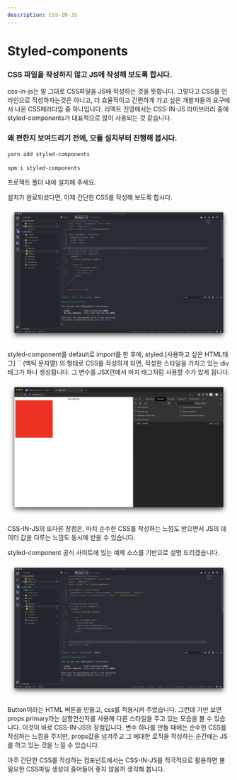```yaml
---
description: CSS-IN-JS
---
```


# Styled-components

### CSS 파일을 작성하지 않고 JS에 작성해 보도록 합시다.

css-in-js는 말 그대로 CSS파일을 JS에 작성하는 것을 뜻합니다. 그렇다고 CSS를 인라인으로 작성하자는것은 아니고, 더 효율적이고 간편하게 가고 싶은 개발자들의 요구에서 나온 CSS페러다임 중 하나입니다. 리액트 진영에서는 CSS-IN-JS 라이브러리 중에 styled-components가 대표적으로 많이 사용되는 것 같습니다.

### 왜 편한지 보여드리기 전에, 모듈 설치부터 진행해 봅시다.

`yarn add styled-components` 

`npm i styled-components` 

프로젝트 폴더 내에 설치해 주세요.

설치가 완료되셨다면, 이제 간단한 CSS를 작성해 보도록 합시다.

![styled-components&#xC758; &#xC0AC;&#xC6A9;&#xBC95;](../../.gitbook/assets/2019-04-04-1.10.13.png)

styled-component를 default로 import를 한 후에, styled.\[사용하고 싶은 HTML태그\] \`\` \(백틱 문자열\) 의 형태로 CSS를 작성하게 되면, 작성한 스타일을 가지고 있는 div 태그가 하나 생성됩니다. 그 변수를 JSX안에서 마치 태그처럼 사용할 수가 있게 됩니다.

![&#xC801;&#xC6A9;&#xC774; &#xC798; &#xB418;&#xC5C8;&#xC2B5;&#xB2C8;&#xB2E4;.](../../.gitbook/assets/2019-04-04-1.12.12.png)

CSS-IN-JS의 또다른 장점은, 마치 순수한 CSS를 작성하는 느낌도 받으면서 JS의 데이터 값을 다루는 느낌도 동시에 받을 수 있습니다. 

styled-component 공식 사이트에 있는 예제 소스를 기반으로 설명 드리겠습니다.

![props.primary ?](../../.gitbook/assets/2019-04-04-1.14.58.png)

Button이라는 HTML 버튼을 만들고, css를 적용시켜 주었습니다. 그런데 가만 보면 props.primary라는 삼항연산자를 사용해 다른 스타일을 주고 있는 모습을 볼 수 있습니다. 이것이 바로 CSS-IN-JS의 장점입니다. 변수 하나를 만들 때에는 순수한 CSS를 작성하는 느낌을 주지만, props값을 넘겨주고 그 에대한 로직을 작성하는 순간에는 JS를 하고 있는 것을 느낄 수 있습니다.

아주 간단한 CSS를 작성하는 컴포넌트에서는 CSS-IN-JS를 적극적으로 활용하면 불필요한 CSS파일 생성이 줄어들어 좋지 않을까 생각해 봅니다.

